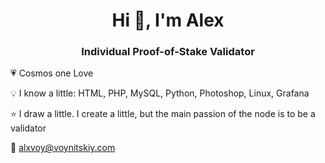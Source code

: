 <h1 align="center">Hi 👋, I'm Alex</h1>
<h3 align="center">Individual Proof-of-Stake Validator</h3>
 💗 Cosmos one Love
 
 💡 I know a little: HTML, PHP, MySQL, Python, Photoshop, Linux, Grafana
 
 ⭐ I draw a little. I create a little, but the main passion of the node is to be a validator
 
 💌 alxvoy@voynitskiy.com
